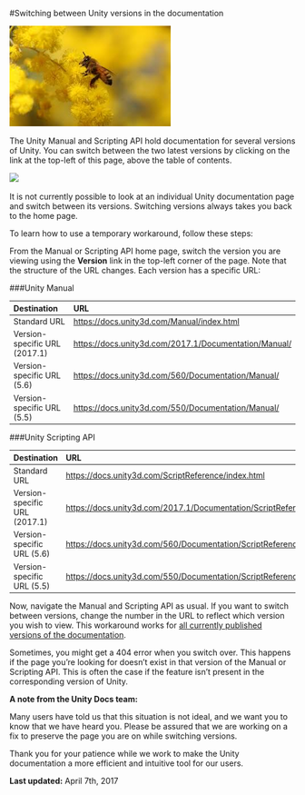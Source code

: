 #Switching between Unity versions in the documentation

![abc](DevImages/test21.jpg)

The Unity Manual and Scripting API hold documentation for several versions of Unity. You can switch between the two latest versions by clicking on the link at the top-left of this page, above the table of contents.

![](../uploads/Main/SwitchingDocumentationVersions.png)

It is not currently possible to look at an individual Unity documentation page and switch between its versions. Switching versions always takes you back to the home page. 



To learn how to use a temporary workaround, follow these steps:

From the Manual or Scripting API home page, switch the version you are viewing using the **Version** link in the top-left corner of the page. Note that the structure of the URL changes. Each version has a specific URL:

###Unity Manual

| Destination | URL |
|:---|:---|
| Standard URL | https://docs.unity3d.com/Manual/index.html |
| Version-specific URL (2017.1) | https://docs.unity3d.com/2017.1/Documentation/Manual/ |
| Version-specific URL (5.6) | https://docs.unity3d.com/560/Documentation/Manual/ |
| Version-specific URL (5.5) | https://docs.unity3d.com/550/Documentation/Manual/ |


###Unity Scripting API

| Destination | URL |
|:---|:---|
|Standard URL|https://docs.unity3d.com/ScriptReference/index.html|
| Version-specific URL (2017.1) | https://docs.unity3d.com/2017.1/Documentation/ScriptReference/ |
| Version-specific URL (5.6) | https://docs.unity3d.com/560/Documentation/ScriptReference/ |
| Version-specific URL (5.5) | https://docs.unity3d.com/550/Documentation/ScriptReference/ |

Now, navigate the Manual and Scripting API as usual. If you want to switch between versions, change the number in the URL to reflect which version you wish to view. This workaround works for [all currently published versions of the documentation](https://docs.unity3d.com/Manual/ManualVersions.html). 

Sometimes, you might get a 404 error when you switch over. This happens if the page you’re looking for doesn’t exist in that version of the Manual or Scripting API. This is often the case if the feature isn’t present in the corresponding version of Unity.

**A note from the Unity Docs team:**

Many users have told us that this situation is not ideal, and we want you to know that we have heard you. Please be assured that we are working on a fix to preserve the page you are on while switching versions.

Thank you for your patience while we work to make the Unity documentation a more efficient and intuitive tool for our users.

**Last updated:** April 7th, 2017
